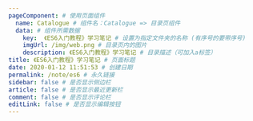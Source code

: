 ```yaml
---
pageComponent: # 使用页面组件
  name: Catalogue # 组件名：Catalogue => 目录页组件
  data: # 组件所需数据
    key:  《ES6入门教程》学习笔记 # 设置为指定文件夹的名称 (有序号的要带序号)
    imgUrl: /img/web.png # 目录页内的图片
    description: 《ES6入门教程》学习笔记 # 目录描述（可加入a标签）
title: 《ES6入门教程》学习笔记 # 页面标题
date: 2020-01-12 11:51:53 # 创建日期
permalink: /note/es6 # 永久链接
sidebar: false # 是否显示侧边栏
article: false # 是否显示最近更新栏
comment: false # 是否显示评论栏
editLink: false # 是否显示编辑按钮
---
```

